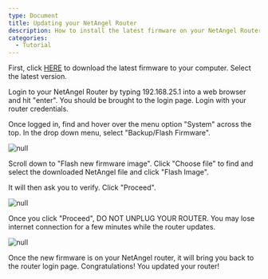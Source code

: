 ```yaml
---
type: Document
title: Updating your NetAngel Router
description: How to install the latest firmware on your NetAngel Router
categories:
  - Tutorial
---
```

First, click [HERE](https://drive.google.com/drive/folders/1DOek4MieznEQUat2FDmyFpdxsJdIZf62?usp=sharing) to download the latest firmware to your computer. Select the latest version.

Login to your NetAngel Router by typing 192.168.25.1 into a web browser and hit "enter". You should be brought to the login page. Login with your router credentials. 

Once logged in, find and hover over the menu option "System" across the top. In the drop down menu, select "Backup/Flash Firmware". 

![null](/help/img/uploads/screen-shot-2019-11-07-at-12.56.12-pm.png)

Scroll down to "Flash new firmware image". Click "Choose file" to find and select the downloaded NetAngel file and click "Flash Image". 

It will then ask you to verify. Click "Proceed". 

![null](/help/img/uploads/screen-shot-2019-11-07-at-12.43.03-pm.png)

Once you click "Proceed", DO NOT UNPLUG YOUR ROUTER. You may lose internet connection for a few minutes while the router updates. 

![null](/help/img/uploads/screen-shot-2019-11-07-at-12.43.14-pm.png)

Once the new firmware is on your NetAngel router, it will bring you back to the router login page. Congratulations! You updated your router!
